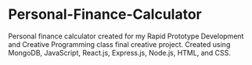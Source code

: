 # Personal-Finance-Calculator
Personal finance calculator created for my Rapid Prototype Development and Creative Programming class final creative project. Created using MongoDB, JavaScript, React.js, Express.js, Node.js, HTML, and CSS.
